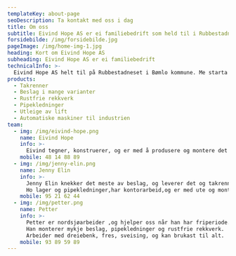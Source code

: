 ```yaml
---
templateKey: about-page
seoDescription: Ta kontakt med oss i dag
title: Om oss
subtitle: Eivind Hope AS er ei familiebedrift som held til i Rubbestadneset på Bømlo
forsidebilde: /img/forsidebilde.jpg
pageImage: /img/home-img-1.jpg
heading: Kort om Eivind Hope AS
subheading: Eivind Hope AS er ei familiebedrift
technicalInfo: >-
  Eivind Hope AS helt til på Rubbestadneset i Bømlo kommune. Me starta i 1991 som blikkenslager, og leverer i dag
products:
  - Takrenner
  - Beslag i mange varianter
  - Rustfrie rekkverk
  - Pipekledninger
  - Utleige av lift
  - Automatiske maskiner til industrien
team:
  - img: /img/eivind-hope.png
    name: Eivind Hope
    info: >-
      Eivind tegner, konstruerer, og er med å produsere og montere det meste av ting som me lagar av rekkverk, maskiner, og ellers alt som folk måtte spørja om.
    mobile: 48 14 88 89
  - img: /img/jenny-elin.png
    name: Jenny Elin
    info: >-
      Jenny Elin knekker det meste av beslag, og leverer det og takrenner til kunder.
      Ho lager og pipekledninger,har kontorarbeid,og er med ute og monterer rustfrie rekkverk når det trengs.
    mobile: 95 21 62 44
  - img: /img/petter.png
    name: Petter
    info: >-
      Petter er nordsjøarbeider ,og hjelper oss når han har friperiode.
      Han monterer mykje beslag, pipekledninger og rustfrie rekkverk.
      Arbeider med dreiebenk, fres, sveising, og kan brukast til alt.
    mobile: 93 89 59 89
---
```

